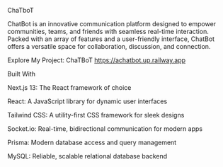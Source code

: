 ChaTboT

ChatBot is an innovative communication platform designed to empower communities, teams, and friends with seamless real-time interaction. Packed with an array of features and a user-friendly interface, ChatBot offers a versatile space for collaboration, discussion, and connection.

Explore My Project: ChaTBoT  https://achatbot.up.railway.app

Built With

Next.js 13: The React framework of choice

React: A JavaScript library for dynamic user interfaces

Tailwind CSS: A utility-first CSS framework for sleek designs

Socket.io: Real-time, bidirectional communication for modern apps

Prisma: Modern database access and query management

MySQL: Reliable, scalable relational database backend
